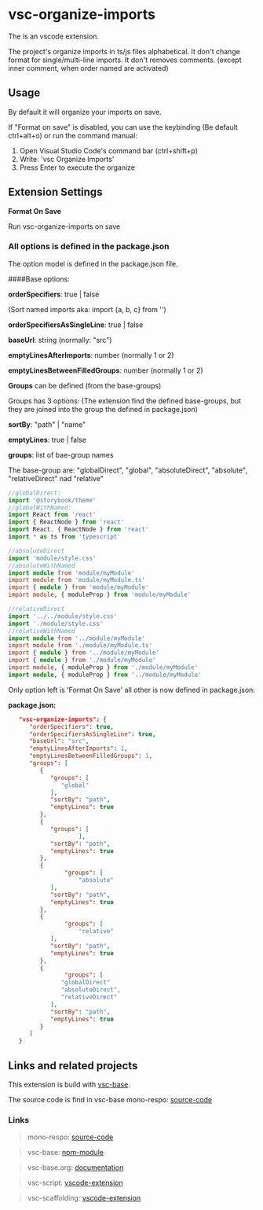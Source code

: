 # vsc-organize-imports

The is an vscode extension.

The project's organize imports in ts/js files alphabetical.
It don't change format for single/multi-line imports.
It don't removes comments. (except inner comment, when order named are activated)

## Usage

By default it will organize your imports on save.

If "Format on save" is disabled, you can use the keybinding
(Be default ctrl+alt+o)
or run the command manual:

1. Open Visual Studio Code's command bar (ctrl+shift+p)
2. Write: 'vsc Organize Imports'
3. Press Enter to execute the organize

## Extension Settings

**Format On Save**

Run vsc-organize-imports on save

### All options is defined in the package.json

The option model is defined in the package.json file.

####Base options:

**orderSpecifiers**: true | false

(Sort named imports aka: import {a, b, c} from '')

**orderSpecifiersAsSingleLine**: true | false

**baseUrl**: string (normally: "src")

**emptyLinesAfterImports**: number (normally 1 or 2)

**emptyLinesBetweenFilledGroups**: number (normally 1 or 2)

**Groups** can be defined (from the base-groups)

Groups has 3 options: (The extension find the defined base-groups, but they are joined into the group the defined in package.json)

**sortBy**: "path" | "name"

**emptyLines**: true | false

**groups**: list of bae-group names

The base-group are: "globalDirect", "global", "absoluteDirect", "absolute", "relativeDirect" nad "relative"

```ts
//globalDirect:
import '@storybook/theme'
//globalWithNamed:
import React from 'react'
import { ReactNode } from 'react'
import React, { ReactNode } from 'react'
import * as ts from 'typescript'

//absoluteDirect
import 'module/style.css'
//absoluteWithNamed
import module from 'module/myModule'
import module from 'module/myModule.ts'
import { module } from 'module/myModule'
import module, { moduleProp } from 'module/myModule'

//relativeDirect
import '../../module/style.css'
import './module/style.css'
//relativeWithNamed
import module from '../module/myModule'
import module from './module/myModule.ts'
import { module } from '../module/myModule'
import { module } from './module/myModule'
import module, { moduleProp } from './module/myModule'
import module, { moduleProp } from '../module/myModule'
```

Only option left is 'Format On Save' all other is now defined in package.json:

**package.json:**

```json
   "vsc-organize-imports": {
      "orderSpecifiers": true,
      "orderSpecifiersAsSingleLine": true,
      "baseUrl": "src",
      "emptyLinesAfterImports": 1,
      "emptyLinesBetweenFilledGroups": 1,
      "groups": [
         {
            "groups": [
               "global"
            ],
            "sortBy": "path",
            "emptyLines": true
         },
         {
            "groups": [
					],
            "sortBy": "path",
            "emptyLines": true
         },
         {
				"groups": [
					"absolute"
            ],
            "sortBy": "path",
            "emptyLines": true
         },
         {
				"groups": [
					"relative"
            ],
            "sortBy": "path",
            "emptyLines": true
         },
         {
				"groups": [
               "globalDirect"
               "absoluteDirect",
               "relativeDirect"
            ],
            "sortBy": "path",
            "emptyLines": true
         }
      ]
   }
```

## Links and related projects

This extension is build with [vsc-base](http://vsc-base.org).

The source code is find in vsc-base mono-respo: [source-code](https://github.com/alfnielsen/vsc-base)

### Links

> mono-respo: [source-code](https://github.com/alfnielsen/vsc-base)

> vsc-base: [npm-module](https://www.npmjs.com/package/vsc-base)

> vsc-base.org: [documentation](http://vsc-base.org)

> vsc-script: [vscode-extension](https://marketplace.visualstudio.com/items?itemName=alfnielsen.vsc-script)

> vsc-scaffolding: [vscode-extension](https://marketplace.visualstudio.com/items?itemName=alfnielsen.vsc-scafolding)
